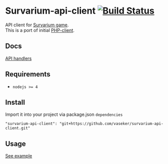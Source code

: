 # Survarium-api-client  [![Build Status](https://travis-ci.org/vaseker/survarium-api-client.svg?branch=master)](https://travis-ci.org/vaseker/survarium-api-client)

API client for [Survarium game](http://survarium.com).  
This is a port of initial [PHP-client](https://github.com/PhpSurvarium/SurvariumAPI).

## Docs
[API handlers](http://vaseker.github.io/survarium-api-client/docs/Api.html)

## Requirements
* `nodejs >= 4`

## Install
Import it into your project via package.json `dependencies`

`"survarium-api-client": "git+https://github.com/vaseker/survarium-api-client.git"`

## Usage

[See example](https://github.com/vaseker/survarium-api-client/blob/master/example/v0.js)

